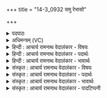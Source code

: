 +++
title = "14-3_0932 समु रेभासो"

+++
<details><summary>पदपाठः</summary>

सम्। उ꣣। रेभा꣡सः꣢। अ꣣स्वरन्। इ꣡न्द्र꣢꣯म्। सो꣡म꣢꣯स्य। पी꣣त꣡ये꣢। स्वः꣢पतिः। स्वा३रि꣡ति꣢। प꣣तिः। य꣡दि꣢꣯। वृ꣣धे꣢। धृ꣣त꣡व्र꣢तः। धृ꣣त꣢। व्र꣣तः। हि꣢। ओ꣡ज꣢꣯सा। सम्। ऊ꣣ति꣡भिः꣢। ९३२।
</details>

<details><summary>अधिमन्त्रम् (VC)</summary>

- इन्द्रः
- रेभः काश्यपः
- उपरिष्टाद्बृहती
- मध्यमः
</details>

<details><summary>हिन्दी : आचार्य रामनाथ वेदालंकार - विषयः</summary>

अगले मन्त्र में फिर वही विषय है।
</details>

<details><summary>हिन्दी : आचार्य रामनाथ वेदालंकार - पदार्थः</summary>

पदार्थान्वयभाषाः -  (रेभासः)स्तोता लोग(इन्द्रम्)विघ्नविनाशक परमात्मा को(सोमस्य पीतये)भक्तिरस के पान के लिए(सम् उ अस्वरन्)भली-भाँति पुकारते हैं।(स्वः पति)दिव्य प्रकाश,आनन्द वा मोक्ष का अधिपति वह(यदि)यदि(वृधे)वृद्धि करने के लिए(धृतव्रतः)संकल्प कर लेता है,तो उपासक को(ओजसा)आत्मबल से और(ऊतिभिः)रक्षाओं से(सम्)संयुक्त कर देता है ॥३॥
</details>

<details><summary>हिन्दी : आचार्य रामनाथ वेदालंकार - भावार्थः</summary>

भावार्थभाषाः -  उपासक की दृढ़ श्रद्धा को देखकर परमेश्वर उसमें ओज और पुरुषार्थ की प्रेरणा करके उसकी निरन्तर रक्षा करता है ॥३॥
</details>

<details><summary>संस्कृत : आचार्य रामनाथ वेदालंकार - विषयः</summary>

अथ पुनः स एव विषयो वर्ण्यते।
</details>

<details><summary>संस्कृत : आचार्य रामनाथ वेदालंकार - पदार्थः</summary>

पदार्थान्वयभाषाः -  (रेभासः)स्तोतारः।[रेभ इति स्तोतृनाम। निघं० ३।१६। रेभति अर्चतिकर्मा। निघं० ३।१४।] (इन्द्रम्)विघ्नविदारकं परमात्मानम्(सोमस्य पीतये)भक्तिरसस्य पानाय(सम् उ अस्वरन्)समाह्वयन्ति।(स्वः पतिः)दिव्यप्रकाशस्य आनन्दस्य मोक्षस्य वा अधिपतिः सः(यदि)चेत्(वृधे)वृद्धिं कर्तुम्(धृतव्रतः)गृहीतसंकल्पो भवति,तर्हि उपासकम्(ओजसा)आत्मबलेन(ऊतिभिः)रक्षाभिश्च(सम्)संयोजयति ॥३॥
</details>

<details><summary>संस्कृत : आचार्य रामनाथ वेदालंकार - भावार्थः</summary>

भावार्थभाषाः -  उपासकस्य दृढां श्रद्धां दृष्ट्वा परमेश्वरस्तस्मिन्नोजः पुरुषार्थं च प्रेरयित्वा तं सततं रक्षति ॥३॥
</details>

<details><summary>संस्कृत : आचार्य रामनाथ वेदालंकार - पादटिप्पनी</summary>

टिप्पणी:   १.ऋ० ८।९७।११,अथ० २०।५४।२। ‘समीं रेभासो अस्वरन्’,‘स्वर्पतिं यदीं वृधे’ इति पाठः।
</details>